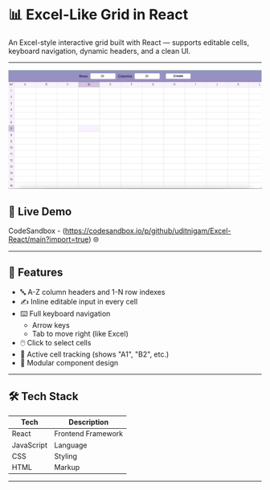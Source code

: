 # 📊 Excel-Like Grid in React

An Excel-style interactive grid built with React — supports editable cells, keyboard navigation, dynamic headers, and a clean UI.

---
![Excel Grid Screenshot](./assets/Excel.png)

## 🚀 Live Demo

CodeSandbox - (https://codesandbox.io/p/github/uditnigam/Excel-React/main?import=true) 🌐

---

## 🧠 Features

- 🔤 A-Z column headers and 1-N row indexes
- ✍️ Inline editable input in every cell
- ⌨️ Full keyboard navigation
  - Arrow keys
  - Tab to move right (like Excel)
- 🖱️ Click to select cells
- 📍 Active cell tracking (shows "A1", "B2", etc.)
- 🧩 Modular component design

---

## 🛠 Tech Stack

| Tech         | Description                 |
|--------------|-----------------------------|
| React        | Frontend Framework          |
| JavaScript   | Language                    |
| CSS          | Styling                     |
| HTML         | Markup                      |

---